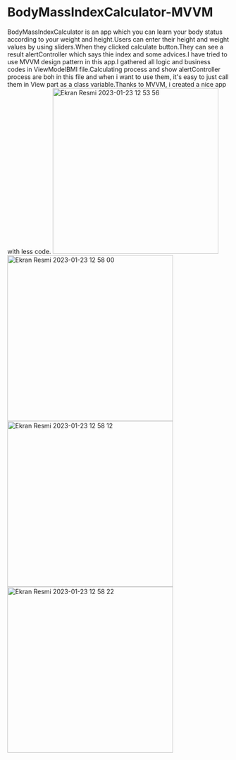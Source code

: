 # BodyMassIndexCalculator-MVVM

BodyMassIndexCalculator is an app which you can learn your body status according to your weight and height.Users can enter their height and weight values by using sliders.When they clicked calculate button.They can see a result alertController which says thie index and some advices.I have tried to use MVVM design pattern in this app.I gathered all logic and business codes in ViewModelBMI file.Calculating process and show alertController process are boh in this file and when i want to use them, it's easy to just call them in View part as a class variable.Thanks to MVVM, i created a nice app with less code.
<img width="376" alt="Ekran Resmi 2023-01-23 12 53 56" src="https://user-images.githubusercontent.com/96320314/214012883-3c73e9c7-9fb2-45ba-8cce-39810415935b.png">
<img width="376" alt="Ekran Resmi 2023-01-23 12 58 00" src="https://user-images.githubusercontent.com/96320314/214012947-1ca933dd-828b-4bb8-b2a2-3bfedfca029f.png">
<img width="376" alt="Ekran Resmi 2023-01-23 12 58 12" src="https://user-images.githubusercontent.com/96320314/214012976-bf8d6d18-5daa-4224-a663-7894c0967132.png">
<img width="376" alt="Ekran Resmi 2023-01-23 12 58 22" src="https://user-images.githubusercontent.com/96320314/214012983-03c92a3f-86cf-4634-841f-51f41e1951fc.png">
